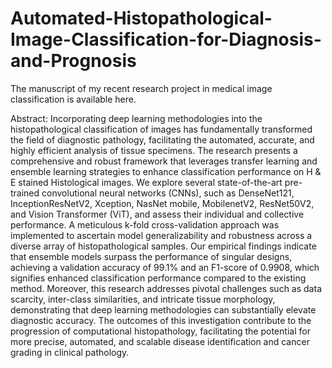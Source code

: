 # Automated-Histopathological-Image-Classification-for-Diagnosis-and-Prognosis
The manuscript of my recent research project in medical image classification is available here.

Abstract:
Incorporating deep learning methodologies into the histopathological classification of images has fundamentally
transformed the field of diagnostic pathology, facilitating the automated, accurate, and highly efficient analysis of
tissue specimens. The research presents a comprehensive and robust framework that leverages transfer learning
and ensemble learning strategies to enhance classification performance on H & E stained Histological images.
We explore several state-of-the-art pre-trained convolutional neural networks (CNNs), such as DenseNet121,
InceptionResNetV2, Xception, NasNet mobile, MobilenetV2, ResNet50V2, and Vision Transformer (ViT), and
assess their individual and collective performance. A meticulous k-fold cross-validation approach was implemented
to ascertain model generalizability and robustness across a diverse array of histopathological samples. Our empirical
findings indicate that ensemble models surpass the performance of singular designs, achieving a validation accuracy
of 99.1% and an F1-score of 0.9908, which signifies enhanced classification performance compared to the existing
method. Moreover, this research addresses pivotal challenges such as data scarcity, inter-class similarities, and
intricate tissue morphology, demonstrating that deep learning methodologies can substantially elevate diagnostic
accuracy. The outcomes of this investigation contribute to the progression of computational histopathology,
facilitating the potential for more precise, automated, and scalable disease identification and cancer grading in
clinical pathology.
